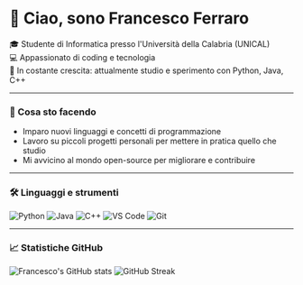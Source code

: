 # 👋 Ciao, sono Francesco Ferraro

🎓 Studente di Informatica presso l'Università della Calabria (UNICAL)  
💻 Appassionato di coding e tecnologia  
🧠 In costante crescita: attualmente studio e sperimento con Python, Java, C++

---

### 🚀 Cosa sto facendo
- Imparo nuovi linguaggi e concetti di programmazione
- Lavoro su piccoli progetti personali per mettere in pratica quello che studio
- Mi avvicino al mondo open-source per migliorare e contribuire

---

### 🛠️ Linguaggi e strumenti
![Python]((https://www.python.org/))
![Java](https://img.shields.io/badge/Java-007396?logo=java&logoColor=white)
![C++](https://img.shields.io/badge/C++-00599C?logo=c%2B%2B&logoColor=white)
![VS Code](https://img.shields.io/badge/VSCode-007ACC?logo=visual%20studio%20code&logoColor=white)
![Git](https://img.shields.io/badge/Git-F05032?logo=git&logoColor=white)

---

### 📈 Statistiche GitHub
![Francesco's GitHub stats](https://github-readme-stats.vercel.app/api?username=francescoferraro&show_icons=true&theme=radical)
![GitHub Streak](https://streak-stats.demolab.com?user=francescoferraro&theme=radical)

